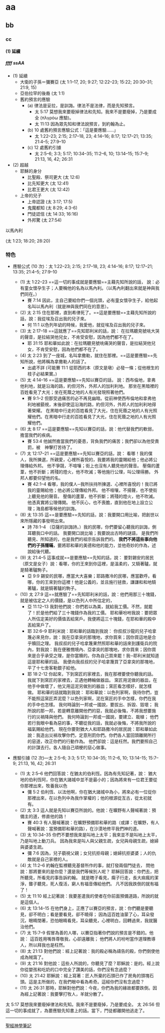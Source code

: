 # aa
## bb
### cc
#### (1) 延續
##### ffff ssAA
- (1) 延續
	- 大衛的子孫＝彌賽亞 (太 1:1–17, 20; 9:27; 12:22–23; 15:22; 20:30–31; 21:9, 15)
	- 亞伯拉罕的後裔 (太 1:1)
	- 舊約預言的應驗
		- (a) 律法是妥拉，是訓誨。律法不是法律，而是先知預言。
			- 太 5:17 莫想我來要廢掉律法和先知。我來不是要廢掉，乃是要成全 (πλγρόω 應驗)。
			- 太 11:13 因為眾先知和律法說預言，到約翰為止。
		- (b) 10 處舊約預言應驗公式：「這是要應驗……」
			- 太 1:22–23; 2:15; 2:17–18, 23; 4:14–16; 8:17; 12:17–21; 13:35; 21:4–5; 27:9–10
		- (c) 12 處舊約引據
			- 太 2:5–6; 3:3; 5:17; 10:34–35; 11:2–6, 10; 13:14–15; 15:7–9; 21:13, 16, 42; 26:31
- (2) 超越
	- 耶穌的身分
		- 比聖殿、祭司更大 (太 12:6)
		- 比先知更大 (太 12:41)
		- 比君王更大 (太 12:42)
	- 上帝的兒子
		- 上帝認證 (太 3:17; 17:5)
		- 鬼魔都知 (太 8:29; 4:3-6) 
		- 門徒認信 (太 14:33; 16:16)
		- 外邦驚 (太 27:54)

以馬內利

(太 1:23; 18:20; 28:20)






### 特色
- 應驗公式 (10 次)：太 1:22–23; 2:15; 2:17–18, 23; 4:14–16; 8:17; 12:17–21; 13:35; 21:4–5; 27:9–10
	- (1) 太 1:22–23 ==這一切的事成就是要應驗==主藉先知所說的話， 說：必有童女懷孕生子；人要稱他的名為以馬內利。（以馬內利翻出來就是神與我們同在。）
		- 賽 7:14 因此，主自己要給你們一個兆頭，必有童女懷孕生子，給他起名叫以馬內利（就是神與我們同在的意思）。
	- (2) 太 2:15 住在那裡，直到希律死了。==這是要應驗==主藉先知所說的話，說：我從埃及召出我的兒子來。
		- 何 11:1 以色列年幼的時候，我愛他，就從埃及召出我的兒子來。
	- (3) 太 2:17–18 ==這就應了==先知耶利米的話，說： 在拉瑪聽見號咷大哭的聲音，是拉結哭他兒女，不肯受安慰，因為他們都不在了。
		- 耶 31:15 耶和華如此說：在拉瑪聽見號咷痛哭的聲音，是拉結哭他兒女，不肯受安慰，因為他們都不在了。
	- (4) 太 2:23 到了一座城，名叫拿撒勒，就住在那裡。==這是要應驗==先知所說，他將稱為拿撒勒人的話了。
		- 出處不詳 (可能賽 11:1 從耶西的本（原文是墩）必發一條；從他根生的枝子必結果實。)
	- (5) 太 4:14–16  ==這是要應驗==先知以賽亞的話， 說：西布倫地，拿弗他利地，就是沿海的路，約但河外，外邦人的加利利地。 那坐在黑暗裡的百姓看見了大光；坐在死蔭之地的人有光發現照著他們。
		- 賽 9:1–2  但那受過痛苦的必不再見幽暗。從前神使西布倫地和拿弗他利地被藐視，末後卻使這沿海的路，約但河外，外邦人的加利利地得著榮耀。 在黑暗中行走的百姓看見了大光，住在死蔭之地的人有光照耀他們。在黑暗中行走的百姓看見了大光，住在死蔭之地的人有光照耀他們。
	- (6) 太 8:17 ==這是要應驗==先知以賽亞的話，說：他代替我們的軟弱，擔當我們的疾病。
		- 賽 53:4 他誠然擔當我們的憂患，背負我們的痛苦；我們卻以為他受責罰，被　神擊打苦待了。
	- (7) 太 12:17–21  ==這是要應驗==先知以賽亞的話，說： 看哪！我的僕人，我所揀選，所親愛，心裡所喜悅的，我要將我的靈賜給他；他必將公理傳給外邦。 他不爭競，不喧嚷；街上也沒有人聽見他的聲音。 壓傷的蘆葦，他不折斷；將殘的燈火，他不吹滅；等他施行公理，叫公理得勝。 外邦人都要仰望他的名。
		- 賽 42:1–4 看哪，我的僕人─我所扶持所揀選、心裡所喜悅的！我已將我的靈賜給他；他必將公理傳給外邦。 他不喧嚷，不揚聲，也不使街上聽見他的聲音。 壓傷的蘆葦，他不折斷；將殘的燈火，他不吹滅。他憑真實將公理傳開。 他不灰心，也不喪膽，直到他在地上設立公理；海島都等候他的訓誨。
	- (8) 太 13:35 這==是要應驗==先知的話，說：我要開口用比喻，把創世以來所隱藏的事發明出來。
		- 詩 78:1–4  （亞薩的訓誨詩。）我的民哪，你們要留心聽我的訓誨，側耳聽我口中的話。 我要開口說比喻；我要說出古時的謎語， 是我們所聽見、所知道的，也是我們的祖宗告訴我們的。 **我們不將這些事向他們的子孫隱瞞**，要將耶和華的美德和他的能力，並他奇妙的作為，述說給後代聽。
	- (9) 太 21:4–5  這事成就==是要應驗==先知的話，說： 要對錫安的居民（原文是女子）說：看哪，你的王來到你這裡，是溫柔的，又騎著驢，就是騎著驢駒子。
		- 亞 9:9 錫安的民哪，應當大大喜樂；耶路撒冷的民哪，應當歡呼。看哪，你的王來到你這裡！他是公義的，並且施行拯救，謙謙和和地騎著驢，就是騎著驢的駒子。
	- (10) 太 27:9 這==就應驗了==先知耶利米的話，說：他們用那三十塊錢，就是被估定之人的價錢，是以色列人中所估定的，
		- 亞 11:12–13 我對他們說：你們若以為美，就給我工價。不然，就罷了！於是他們給了三十塊錢作為我的工價。 耶和華吩咐我說：要把眾人所估定美好的價值丟給窯戶。我便將這三十塊錢，在耶和華的殿中丟給窯戶了。
		- 耶 32:6–9 耶利米說：耶和華的話臨到我說： 你叔叔沙龍的兒子哈拿篾必來見你，說：我在亞拿突的那塊地，求你買來；因你買這地是合乎贖回之理。 我叔叔的兒子哈拿篾果然照耶和華的話來到護衛兵的院內，對我說：我在便雅憫境內、亞拿突的那塊地，求你買來；因你買來是合乎承受之理，是你當贖的。你為自己買來罷！我─耶利米就知道這是耶和華的話。 我便向我叔叔的兒子哈拿篾買了亞拿突的那塊地，平了十七舍客勒銀子給他。
		- 耶 18:2-12 你起來，下到窯匠的家裡去，我在那裡要使你聽我的話。 我就下到窯匠的家裡去，正遇他轉輪做器皿。 窯匠用泥做的器皿，在他手中做壞了，他又用這泥另做別的器皿；窯匠看怎樣好，就怎樣做。 耶和華的話就臨到我說： 耶和華說：以色列家啊，我待你們，豈不能照這窯匠弄泥麼？以色列家啊，泥在窯匠的手中怎樣，你們在我的手中也怎樣。 我何時論到一邦或一國說，要拔出、拆毀、毀壞； 我所說的那一邦，若是轉意離開他們的惡，我就必後悔，不將我想要施行的災禍降與他們。 我何時論到一邦或一國說，要建立、栽植； 他們若行我眼中看為惡的事，不聽從我的話，我就必後悔，不將我所說的福氣賜給他們。 現在你要對猶大人和耶路撒冷的居民說：耶和華如此說：我造出災禍攻擊你們，定意刑罰你們。你們各人當回頭離開所行的惡道，改正你們的行動作為。 他們卻說：這是枉然。我們要照自己的計謀去行。各人隨自己頑梗的惡心做事。


- 應驗引據 (12 次)—太 2:5–6; 3:3; 5:17; 10:34–35; 11:2–6, 10; 13:14–15; 15:7–9; 21:13, 16, 42; 26:31

	- (1) 太 2:5–6 他們回答說：在猶太的伯利恆。因為有先知記著，說： 猶大地的伯利恆阿，你在猶大諸城中並不是最小的；因為將來有一位君王要從你那裡出來，牧養我以色
		- 彌 5:2 伯利恆、以法他啊，你在猶大諸城中為小，將來必有一位從你那裡出來，在以色列中為我作掌權的；他的根源從亙古，從太初就有。
	- (2) 太 3:3 這人就是先知以賽亞所說的。他說：在曠野有人聲喊著說：預備主的道，修直他的路！
		- 賽 40:3 有人聲喊著說：在曠野預備耶和華的路（或譯：在曠野，有人聲喊著說：當預備耶和華的路），在沙漠地修平我們神的道。
	- (3) 太 10:34–35 你們不要想我來是叫地上太平；我來並不是叫地上太平，乃是叫地上動刀兵。 因為我來是叫人與父親生疏，女兒與母親生疏，媳婦與婆婆生疏。
		- 彌 7:6  因為，兒子藐視父親；女兒抗拒母親；媳婦抗拒婆婆；人的仇敵就是自己家裡的人。
	- (4) 太 11:2–6 約翰在監裡聽見基督所作的事，就打發兩個門徒去， 問他說：那將要來的是你麼？還是我們等候別人呢？ 耶穌回答說：你們去，把所聽見，所看見的事告訴約翰。 就是瞎子看見，瘸子行走，長大痲瘋的潔淨，聾子聽見，死人復活，窮人有福音傳給他們。 凡不因我跌倒的就有福了！
	- (5) 太 11:10 經上記著說：我要差遣我的使者在你前面預備道路，所說的就是這個人。
	- (6) 太 13:14–15 在他們身上，正應了以賽亞的預言，說：你們聽是要聽見，卻不明白；看是要看見，卻不曉得； 因為這百姓油蒙了心，耳朵發沉，眼睛閉著，恐怕眼睛看見，耳朵聽見，心裡明白，回轉過來，我就醫治他們。
	- (7) 太 15:7–9 假冒為善的人哪，以賽亞指著你們說的預言是不錯的。他說： 這百姓用嘴唇尊敬我，心卻遠離我； 他們將人的吩咐當作道理教導人，所以拜我也是枉然。
	- (8) 太 21:13 對他們說：經上記著說：我的殿必稱為禱告的殿，你們倒使他成為賊窩了。
	- (9) 太 21:16 對他說：這些人所說的，你聽見了麼？耶穌說：是的。經上說你從嬰孩和吃奶的口中完全了讚美的話，你們沒有念過麼？
	- (10) 太 21:42 耶穌說：經上寫著：匠人所棄的石頭已作了房角的頭塊石頭。這是主所做的，在我們眼中看為希奇。這經你們沒有念過麼？
	- (11) 太 26:31 那時，耶穌對他們說：今夜，你們為我的緣故都要跌倒。因為經上記著說：我要擊打牧人，羊就分散了。

太 5:17 莫想我來要廢掉律法和先知。我來不是要廢掉，乃是要成全。
太 26:56 但這一切的事成就了，為要應驗先知書上的話。當下，門徒都離開他逃走了。




---

[聖經神學筆記](%E8%81%96%E7%B6%93%E7%A5%9E%E5%AD%B8%E7%AD%86%E8%A8%98.md)